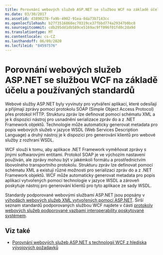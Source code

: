 ```yaml
---
title: Porovnání webových služeb ASP.NET se službou WCF na základě účelu a používaných standardů
ms.date: 03/30/2017
ms.assetid: d3890278-fa9b-4902-91ea-8da73b7143cc
ms.openlocfilehash: b27f3516868ec70319ce37fbbd774a29347b0bc8
ms.sourcegitcommit: cdb295dd1db589ce5169ac9ff096f01fd0c2da9d
ms.translationtype: MT
ms.contentlocale: cs-CZ
ms.lasthandoff: 06/09/2020
ms.locfileid: "84597576"
---
```

# <a name="comparing-aspnet-web-services-to-wcf-based-on-purpose-and-standards-used"></a>Porovnání webových služeb ASP.NET se službou WCF na základě účelu a používaných standardů
Webové služby ASP.NET byly vyvinuty pro vytváření aplikací, které odesílají a přijímají zprávy pomocí protokolu SOAP (Simple Object Access Protocol) přes protokol HTTP. Strukturu zpráv lze definovat pomocí schématu XML a je k dispozici nástroj pro usnadnění serializace zpráv do a z .NET Framework objektů. Technologie může automaticky generovat metadata pro popis webových služeb v jazyce WSDL (Web Services Description Language) a druhý nástroj je k dispozici pro generování klientů pro webové služby z rozhraní WSDL.  
  
 WCF slouží k tomu, aby aplikace .NET Framework vyměňovat zprávy s jinými softwarovými entitami. Protokol SOAP je ve výchozím nastavení používán, ale zprávy mohou být v jakémkoli formátu a prostřednictvím libovolného transportního protokolu. Strukturu zpráv lze definovat pomocí schématu XML a existují různé možnosti pro serializaci zpráv do a z .NET Framework objektů. WCF může automaticky generovat metadata pro popis aplikací vytvořených pomocí technologie v jazyce WSDL a zároveň poskytuje nástroj pro generování klientů pro tyto aplikace ze sady WSDL.  
  
 Standardy podporované webovými službami ASP.NET jsou popsány v [výhodách webových služeb XML vytvořených pomocí ASP.NET](https://docs.microsoft.com/previous-versions/dotnet/netframework-4.0/0859ebft(v=vs.100)). Širší seznam standardů podporovaných službou WCF najdete v části [protokoly webových služeb podporované vazbami interoperability poskytované systémem](web-services-protocols-supported-by-system-provided-interoperability-bindings.md).  
  
## <a name="see-also"></a>Viz také

- [Porovnání webových služeb ASP.NET s technologií WCF z hlediska vývojových požadavků](comparing-aspnet-web-services-to-wcf-based-on-development.md)
